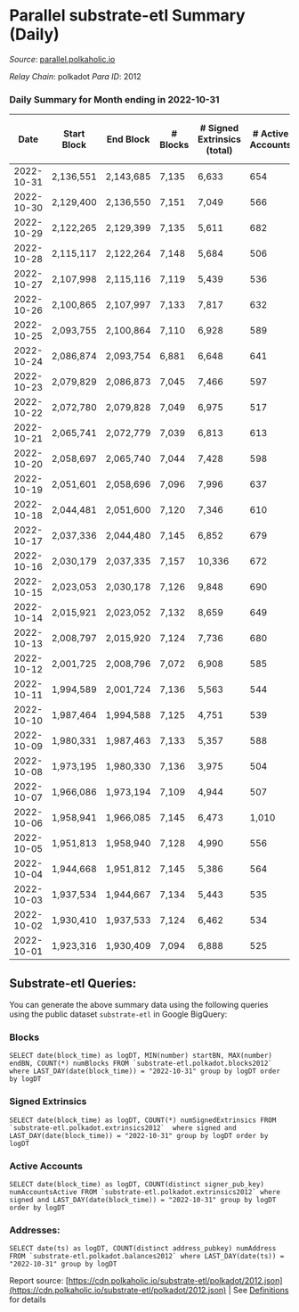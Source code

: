 # Parallel substrate-etl Summary (Daily)

_Source_: [parallel.polkaholic.io](https://parallel.polkaholic.io)

*Relay Chain*: polkadot
*Para ID*: 2012



### Daily Summary for Month ending in 2022-10-31


| Date | Start Block | End Block | # Blocks | # Signed Extrinsics (total) | # Active Accounts | # Passive | # New | # Addresses with Balances | # Events | # Transfers | # XCM Transfers In | # XCM Transfers Out |
| ---- | ----------- | --------- | -------- | --------------------------- | ----------------- | --------- | ----- | ------------------------- | -------- | ----------- | ------------------ | ------------------- |
| 2022-10-31 | 2,136,551 | 2,143,685 | 7,135  | 6,633 | 654 |  |  | 45,325 | 71,724 | 4,109 ($320,749.18) | 136 ($152,358.76) | 102 ($520,392.08) |
| 2022-10-30 | 2,129,400 | 2,136,550 | 7,151  | 7,049 | 566 |  |  | 45,291 | 71,179 | 4,133 ($84,292.23) | 125 ($119,757.30) | 69 ($62,917.88) |
| 2022-10-29 | 2,122,265 | 2,129,399 | 7,135  | 5,611 | 682 |  |  | 45,264 | 65,723 | 4,590 ($148,714.63) | 159 ($129,211.41) | 117 ($115,642.99) |
| 2022-10-28 | 2,115,117 | 2,122,264 | 7,148  | 5,684 | 506 |  |  | 45,240 | 63,308 | 4,064 ($125,694.87) | 120 ($184,469.79) | 95 ($72,818.75) |
| 2022-10-27 | 2,107,998 | 2,115,116 | 7,119  | 5,439 | 536 |  |  | 45,222 | 62,111 | 3,732 ($104,167.12) | 113 ($157,927.30) | 78 ($184,664.82) |
| 2022-10-26 | 2,100,865 | 2,107,997 | 7,133  | 7,817 | 632 |  |  |  | 78,294 | 4,996 ($816,959.53) | 173 ($251,164.19) | 128 ($155,076.05) |
| 2022-10-25 | 2,093,755 | 2,100,864 | 7,110  | 6,928 | 589 |  |  |  | 73,984 | 5,133 ($252,761.99) | 134 ($161,461.96) | 136 ($86,920.92) |
| 2022-10-24 | 2,086,874 | 2,093,754 | 6,881  | 6,648 | 641 |  |  | 45,090 | 72,464 | 4,878 ($150,044.32) | 184 ($97,496.24) | 107 ($68,711.04) |
| 2022-10-23 | 2,079,829 | 2,086,873 | 7,045  | 7,466 | 597 |  |  | 45,065 | 75,771 | 4,789 ($154,329.65) | 157 ($87,632.93) | 106 ($74,092.96) |
| 2022-10-22 | 2,072,780 | 2,079,828 | 7,049  | 6,975 | 517 |  |  | 45,016 | 71,727 | 4,713 ($176,697.03) | 163 ($65,650.29) | 112 ($53,016.47) |
| 2022-10-21 | 2,065,741 | 2,072,779 | 7,039  | 6,813 | 613 |  |  |  | 73,942 | 5,148 ($280,997.37) | 237 ($314,991.83) | 121 ($468,350.33) |
| 2022-10-20 | 2,058,697 | 2,065,740 | 7,044  | 7,428 | 598 |  |  |  | 75,346 | 4,706 ($187,334.66) | 191 ($80,536.80) | 131 ($75,131.89) |
| 2022-10-19 | 2,051,601 | 2,058,696 | 7,096  | 7,996 | 637 |  |  |  | 81,825 | 5,997 ($170,002.39) | 203 ($144,435.00) | 150 ($150,888.74) |
| 2022-10-18 | 2,044,481 | 2,051,600 | 7,120  | 7,346 | 610 |  |  | 44,877 | 76,704 | 5,130 ($178,044.17) | 169 ($545,810.69) | 117 ($43,221.71) |
| 2022-10-17 | 2,037,336 | 2,044,480 | 7,145  | 6,852 | 679 |  |  | 44,852 | 74,497 | 4,793 ($695,412.54) | 168 ($79,515.99) | 116 ($50,489.66) |
| 2022-10-16 | 2,030,179 | 2,037,335 | 7,157  | 10,336 | 672 |  |  |  | 92,743 | 5,435 ($1,713,910.47) | 280 ($705,202.09) | 159 ($78,233.64) |
| 2022-10-15 | 2,023,053 | 2,030,178 | 7,126  | 9,848 | 690 |  |  | 44,773 | 92,783 | 6,588 ($1,761,493.07) | 219 ($175,556.97) | 188 ($481,665.39) |
| 2022-10-14 | 2,015,921 | 2,023,052 | 7,132  | 8,659 | 649 |  |  | 44,732 | 87,516 | 6,633 ($3,059,033.13) | 263 ($118,515.73) | 154 ($64,876.32) |
| 2022-10-13 | 2,008,797 | 2,015,920 | 7,124  | 7,736 | 680 |  |  |  | 84,114 | 7,353 ($206,769.36) | 260 ($342,692.27) | 118 ($85,876.83) |
| 2022-10-12 | 2,001,725 | 2,008,796 | 7,072  | 6,908 | 585 |  |  | 44,664 | 69,296 | 3,820 ($1,230,080.56) | 154 ($132,144.00) | 106 ($103,375.17) |
| 2022-10-11 | 1,994,589 | 2,001,724 | 7,136  | 5,563 | 544 |  |  |  | 58,886 | 2,863 ($406,956.34) | 142 ($50,088.58) | 107 ($80,625.59) |
| 2022-10-10 | 1,987,464 | 1,994,588 | 7,125  | 4,751 | 539 |  |  |  | 58,558 | 7,131 ($2,970,921.53) | 118 ($57,186.00) | 71 ($48,681.62) |
| 2022-10-09 | 1,980,331 | 1,987,463 | 7,133  | 5,357 | 588 |  |  |  | 62,917 | 9,509 ($61,989.84) | 108 ($77,135.96) | 68 ($158,262.39) |
| 2022-10-08 | 1,973,195 | 1,980,330 | 7,136  | 3,975 | 504 |  |  | 44,547 | 55,111 | 9,415 ($70,195.12) | 118 ($32,269.17) | 76 ($21,088.17) |
| 2022-10-07 | 1,966,086 | 1,973,194 | 7,109  | 4,944 | 507 |  |  | 44,520 | 62,487 | 10,084 ($65,341.36) | 137 ($483,185.03) | 50 ($416,387.69) |
| 2022-10-06 | 1,958,941 | 1,966,085 | 7,145  | 6,473 | 1,010 |  |  | 44,490 | 70,712 | 10,695 ($107,682.22) | 142 ($90,859.53) | 87 ($78,149.36) |
| 2022-10-05 | 1,951,813 | 1,958,940 | 7,128  | 4,990 | 556 |  |  | 44,457 | 61,903 | 9,860 ($419,907.27) | 125 ($178,270.34) | 60 ($375,828.66) |
| 2022-10-04 | 1,944,668 | 1,951,812 | 7,145  | 5,386 | 564 |  |  | 44,417 | 63,824 | 9,982 ($76,636.44) | 135 ($106,338.19) | 72 ($90,641.22) |
| 2022-10-03 | 1,937,534 | 1,944,667 | 7,134  | 5,443 | 535 |  |  |  | 63,724 | 9,613 ($58,691.33) | 147 ($58,197.98) | 54 ($69,690.75) |
| 2022-10-02 | 1,930,410 | 1,937,533 | 7,124  | 6,462 | 534 |  |  |  | 69,808 | 10,306 ($74,389.05) | 135 ($101,694.09) | 66 ($73,352.71) |
| 2022-10-01 | 1,923,316 | 1,930,409 | 7,094  | 6,888 | 525 |  |  |  | 70,013 | 9,694 ($186,364.96) | 164 ($169,112.54) | 56 ($46,357.64) |

## Substrate-etl Queries:
You can generate the above summary data using the following queries using the public dataset `substrate-etl` in Google BigQuery:


### Blocks
```
SELECT date(block_time) as logDT, MIN(number) startBN, MAX(number) endBN, COUNT(*) numBlocks FROM `substrate-etl.polkadot.blocks2012`  where LAST_DAY(date(block_time)) = "2022-10-31" group by logDT order by logDT
```


### Signed Extrinsics
```
SELECT date(block_time) as logDT, COUNT(*) numSignedExtrinsics FROM `substrate-etl.polkadot.extrinsics2012`  where signed and LAST_DAY(date(block_time)) = "2022-10-31" group by logDT order by logDT
```


### Active Accounts
```
SELECT date(block_time) as logDT, COUNT(distinct signer_pub_key) numAccountsActive FROM `substrate-etl.polkadot.extrinsics2012` where signed and LAST_DAY(date(block_time)) = "2022-10-31" group by logDT order by logDT
```


### Addresses:
```
SELECT date(ts) as logDT, COUNT(distinct address_pubkey) numAddress FROM `substrate-etl.polkadot.balances2012` where LAST_DAY(date(ts)) = "2022-10-31" group by logDT
```



Report source: [https://cdn.polkaholic.io/substrate-etl/polkadot/2012.json](https://cdn.polkaholic.io/substrate-etl/polkadot/2012.json) | See [Definitions](/DEFINITIONS.md) for details
